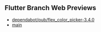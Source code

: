 ## Flutter Branch Web Previews

- [dependabot/pub/flex_color_picker-3.4.0](./dependabot/pub/flex_color_picker-3.4.0/)
- [main](./main/)
